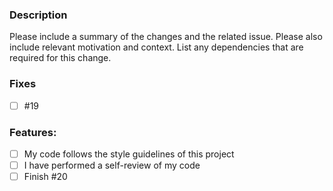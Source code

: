 ### Description
Please include a summary of the changes and the related issue. Please also include relevant motivation and context. List any dependencies that are required for this change.


### Fixes

- [ ] #19 

### Features:

- [ ] My code follows the style guidelines of this project
- [ ] I have performed a self-review of my code
- [ ] Finish #20
